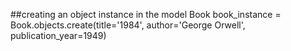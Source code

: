 ##creating an object instance in the model Book
book_instance = Book.objects.create(title='1984', author='George Orwell', publication_year=1949)
